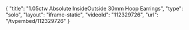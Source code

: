 {
    "title": "1.05ctw Absolute InsideOutside 30mm Hoop Earrings",
    "type": "solo",
    "layout": "iframe-static",
    "videoId": "112329726",
    "url": "\/tvpembed\/112329726"
}